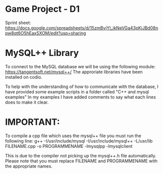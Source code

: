 # Game Project - D1

Sprint sheet: https://docs.google.com/spreadsheets/d/15zmBvjYl_ikNeVGa43pKjJBd08npw8qt6O5hEaxSXOM/edit?usp=sharing

# MySQL++ Library

To connect to the MySQL database we will be using the following module: https://tangentsoft.net/mysql++/
The approriate libraries have been installed on codio.

To help with the understanding of how to communicate with the database, I have provided some example scripts in a folder called "C++ and mysql examples"
In my examples I have added comments to say what each lines does to make it clear.

# IMPORTANT: 
To compile a cpp file which uses the mysql++ file you must run the following line:
g++ -I/usr/include/mysql -I/usr/include/mysql++  -L/usr/lib FILENAME.cpp -o PROGRAMMENAME -lmysqlpp -lmysqlclient

This is due to the compiler not picking up the mysql++.h file automatically.
Please note that you must replace FILENAME and PROGRAMMENAME with the appropriate names.